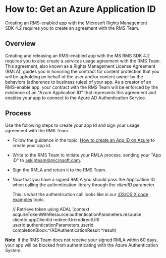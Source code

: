 How to: Get an Azure Application ID
===============================================================================

Creating an RMS-enabled app with the Microsoft Rights Management SDK 4.2 requires you to create an agreement with the RMS Team.

## Overview

Creating and releasing an RMS-enabled app with the MS RMS SDK 4.2 requires you to also create a services usage agreement with the RMS Team. This agreement, also known as a Rights Management License Agreement (RMLA), guides you in honoring the contract for content protection that you will be upholding on behalf of the user and/or content owner by the behaviors (adherence to business rules) of your app. As a creator of an RMS-enable app, your contract with the RMS Team will be enforced by the existence of an "Azure Application ID" that represents this agreement and enables your app to connect to the Azure AD Authentication Service.

## Process

Use the following steps to create your app Id and sign your usage agreement with the RMS Team.

-   Follow the guidance in the topic, [How to create an App ID on Azure](https://msdn.microsoft.com/en-us/library/azure/dn132599.aspx) to create your app Id.
-   Write to the RMS Team to initiate your RMLA process, sending your "App ID" to <askipteam@microsoft.com>.
-   Sign the RMLA and return it to the RMS Team.
-   Now that you have a signed RMLA you should pass the Application ID when calling the authentication library through the *clientID* parameter.

    This is what the authentication call looks like in our [iOS/OS X code examples](ios_os_x_code_examples.md) topic.


    // Retrieve token using ADAL
        [context acquireTokenWithResource:authenticationParameters.resource
                                 clientId:appClientId
                              redirectUri:redirectURI
                                   userId:authenticationParameters.userId
                          completionBlock:^(ADAuthenticationResult *result)



**Note**  If the RMS Team does not receive your signed RMLA within 60 days, your app will be blocked from authenticating with the Azure Authentication System.

 

 

 
